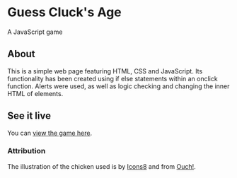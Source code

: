 # Guess Cluck's Age

A JavaScript game

## About

This is a simple web page featuring HTML, CSS and JavaScript. Its functionality has been created using if else statements within an onclick function. Alerts were used, as well as logic checking and changing the inner HTML of elements.

## See it live

You can [view the game here](https://rclarkeweb.github.io/Guess-the-Chickens-age/).

### Attribution

The illustration of the chicken used is by [Icons8](https://icons8.com/illustrations/author/zD2oqC8lLBBA) and from [Ouch!](https://icons8.com/illustrations).
